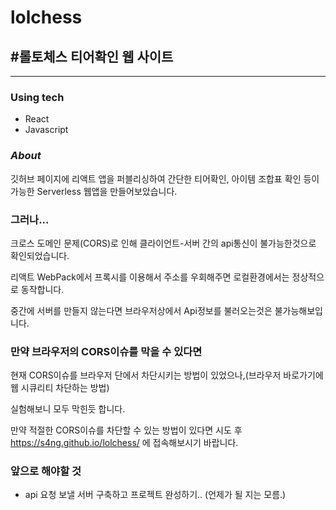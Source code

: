 # lolchess

## #롤토체스 티어확인 웹 사이트

---

### Using tech

- React
- Javascript

### *About*

깃허브 페이지에 리액트 앱을 퍼블리싱하여 간단한 티어확인, 아이템 조합표 확인 등이 가능한 Serverless 웹앱을 만들어보았습니다.

### 그러나...

크로스 도메인 문제(CORS)로 인해 클라이언트-서버 간의 api통신이 불가능한것으로 확인되었습니다.

리액트 WebPack에서 프록시를 이용해서 주소를 우회해주면 로컬환경에서는 정상적으로 동작합니다. 

중간에 서버를 만들지 않는다면 브라우저상에서 Api정보를 불러오는것은 불가능해보입니다.

### 만약 브라우저의 CORS이슈를 막을 수 있다면

현재 CORS이슈를 브라우저 단에서 차단시키는 방법이 있었으나,(브라우저 바로가기에 웹 시큐리티 차단하는 방법) 

실험해보니 모두 막힌듯 합니다.

만약 적절한 CORS이슈를 차단할 수 있는 방법이 있다면 시도 후 https://s4ng.github.io/lolchess/ 에 접속해보시기 바랍니다.


### 앞으로 해야할 것

- api 요청 보낼 서버 구축하고 프로젝트 완성하기..
(언제가 될 지는 모름.)

